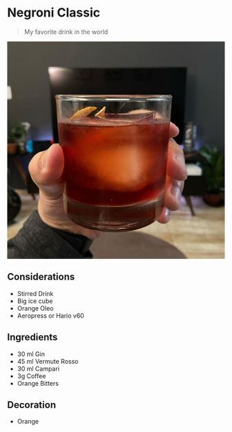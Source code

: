 # Negroni Classic

> My favorite drink in the world

<div align=>
	<img align="center" width="600px" src="/assets/img/negroni-classic.jpg">
</div> 

## Considerations

* Stirred Drink
* Big ice cube
* Orange Oleo
* Aeropress or Hario v60

## Ingredients

* 30 ml Gin
* 45 ml Vermute Rosso
* 30 ml Campari
* 3g Coffee 
* Orange Bitters

## Decoration

* Orange
